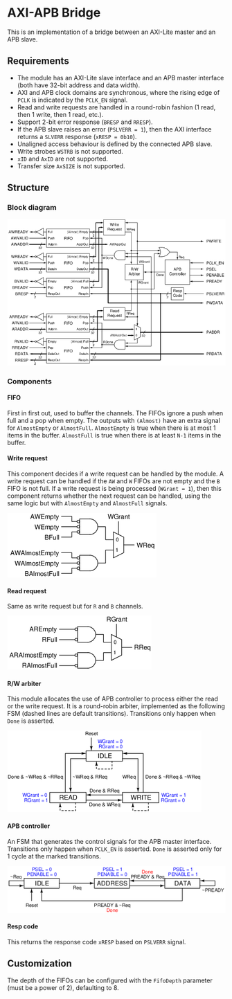 # AXI-APB Bridge

This is an implementation of a bridge between an AXI-Lite master and an APB slave.

## Requirements
- The module has an AXI-Lite slave interface and an APB master interface (both have 32-bit address and data width).
- AXI and APB clock domains are synchronous, where the rising edge of `PCLK` is indicated by the `PCLK_EN` signal.
- Read and write requests are handled in a round-robin fashion (1 read, then 1 write, then 1 read, etc.).
- Support 2-bit error response (`BRESP` and `RRESP`).
- If the APB slave raises an error (`PSLVERR = 1`), then the AXI interface returns a `SLVERR` response (`xRESP = 0b10`).
- Unaligned access behaviour is defined by the connected APB slave.
- Write strobes `WSTRB` is not supported.
- `xID` and `AxID` are not supported.
- Transfer size `AxSIZE` is not supported.

## Structure
### Block diagram

![](figures/diagram.png)

### Components
#### FIFO
First in first out, used to buffer the channels.
The FIFOs ignore a push when full and a pop when empty.
The outputs with `(Almost)` have an extra signal for `AlmostEmpty` or `AlmostFull`.
`AlmostEmpty` is true when there is at most 1 items in the buffer.
`AlmostFull` is true when there is at least `N-1` items in the buffer.

#### Write request
This component decides if a write request can be handled by the module.
A write request can be handled if the `AW` and `W` FIFOs are not empty and the `B` FIFO is not full.
If a write request is being processed (`WGrant = 1`),
then this component returns whether the next request can be handled,
using the same logic but with `AlmostEmpty` and `AlmostFull` signals.

![](figures/wreq.png)

#### Read request
Same as write request but for `R` and `B` channels.

![](figures/rreq.png)

#### R/W arbiter
This module allocates the use of APB controller to process either the read or the write request.
It is a round-robin arbiter, implemented as the following FSM (dashed lines are default transitions).
Transitions only happen when `Done` is asserted.

![](figures/rwarbiter.png)

#### APB controller
An FSM that generates the control signals for the APB master interface.
Transitions only happen when `PCLK_EN` is asserted.
`Done` is asserted only for 1 cycle at the marked transitions.

![](figures/apbcontroller.png)

#### Resp code
This returns the response code `xRESP` based on `PSLVERR` signal.

## Customization
The depth of the FIFOs can be configured with the `FifoDepth` parameter (must be a power of 2), defaulting to 8.


